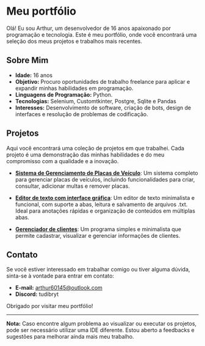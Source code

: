 # Meu portfólio

Olá! Eu sou Arthur, um desenvolvedor de 16 anos apaixonado por programação e tecnologia. Este é meu portfólio, onde você encontrará uma seleção dos meus projetos e trabalhos mais recentes.

## Sobre Mim

- **Idade:** 16 anos
- **Objetivo:** Procuro oportunidades de trabalho freelance para aplicar e expandir minhas habilidades em programação.
- **Linguagens de Programação:** Python.
- **Tecnologias:** Selenium, Customtkinter, Postgre, Sqlite e Pandas
- **Interesses:** Desenvolvimento de software, criação de bots, design de interfaces e resolução de problemas de codificação.

## Projetos

Aqui você encontrará uma coleção de projetos em que trabalhei. Cada projeto é uma demonstração das minhas habilidades e do meu compromisso com a qualidade e a inovação.

- **[Sistema de Gerenciamento de Placas de Veículo](https://github.com/TUDIBR/Portfolio/blob/main/placa%20de%20veiculo2.py)**: Um sistema completo para gerenciar placas de veículos, incluindo funcionalidades para criar, consultar, adicionar multas e remover placas.

- **[Editor de texto com interface gráfica](https://github.com/TUDIBR/Portfolio/blob/main/editor%20de%20texto.py)**:  Um editor de texto minimalista e funcional, com suporte a abas, leitura e salvamento de arquivos .txt. Ideal para anotações rápidas e organização de conteúdos em múltiplas abas.

- **[Gerenciador de clientes](https://github.com/TUDIBR/Portfolio/blob/main/registro_de_clientes.py)**: Um programa simples e minimalista que permite cadastrar, visualizar e gerenciar informações de clientes.

## Contato

Se você estiver interessado em trabalhar comigo ou tiver alguma dúvida, sinta-se à vontade para entrar em contato:

- **E-mail:** [arthur60145@outlook.com](mailto:arthur60145@outlook.com)
- **Discord:** tudibryt

Obrigado por visitar meu portfólio!

---

**Nota:** Caso encontre algum problema ao visualizar ou executar os projetos, pode ser necessário utilizar uma IDE diferente. Estou aberto a feedbacks e sugestões para melhorar ainda mais meu trabalho.
